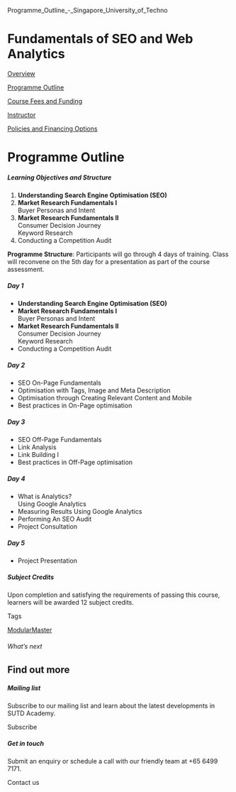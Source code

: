 Programme_Outline_-_Singapore_University_of_Techno



Fundamentals of SEO and Web Analytics
=====================================

[Overview](/course/fundamentals-of-seo-and-web-analytics/#tabs)

[Programme Outline](/course/fundamentals-of-seo-and-web-analytics/programme-outline/#tabs)

[Course Fees and Funding](/course/fundamentals-of-seo-and-web-analytics/course-fees-and-funding/#tabs)

[Instructor](/course/fundamentals-of-seo-and-web-analytics/instructor/#tabs)

[Policies and Financing Options](/course/fundamentals-of-seo-and-web-analytics/policies-and-financing-options/#tabs)

Programme Outline
=================

##### **Learning Objectives and Structure**

1. **Understanding Search Engine Optimisation (SEO)**
2. **Market Research Fundamentals I**  
   Buyer Personas and Intent
3. **Market Research Fundamentals II**  
   Consumer Decision Journey  
   Keyword Research
4. Conducting a Competition Audit

**Programme Structure**: Participants will go through 4 days of training. Class will reconvene on the 5th day for a presentation as part of the course assessment.

##### Day 1

* **Understanding Search Engine Optimisation (SEO)**
* **Market Research Fundamentals I**  
  Buyer Personas and Intent
* **Market Research Fundamentals II**  
  Consumer Decision Journey  
  Keyword Research
* Conducting a Competition Audit

##### Day 2

* SEO On-Page Fundamentals
* Optimisation with Tags, Image and Meta Description
* Optimisation through Creating Relevant Content and Mobile
* Best practices in On-Page optimisation

##### Day 3

* SEO Off-Page Fundamentals
* Link Analysis
* Link Building I
* Best practices in Off-Page optimisation

##### Day 4

* What is Analytics?  
  Using Google Analytics
* Measuring Results Using Google Analytics
* Performing An SEO Audit
* Project Consultation

##### Day 5

* Project Presentation

##### **Subject Credits**

Upon completion and satisfying the requirements of passing this course, learners will be awarded 12 subject credits.

Tags

[ModularMaster](/admissions/academy/courses-and-modules/?academy-type-course=792)

###### What’s next

Find out more
-------------

##### Mailing list

Subscribe to our mailing list and learn about the latest developments in SUTD Academy.

Subscribe

##### Get in touch

Submit an enquiry or schedule a call with our friendly team at +65 6499 7171.

Contact us

